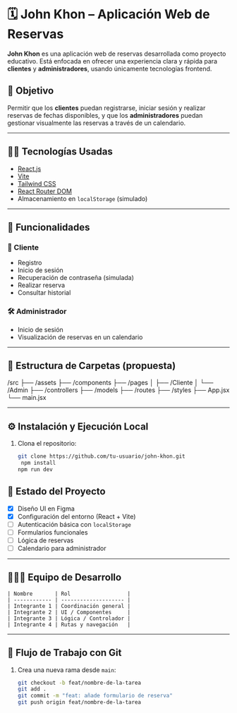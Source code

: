 # 🗓️ John Khon – Aplicación Web de Reservas

**John Khon** es una aplicación web de reservas desarrollada como proyecto educativo. Está enfocada en ofrecer una experiencia clara y rápida para **clientes** y **administradores**, usando únicamente tecnologías frontend.

## 🚀 Objetivo

Permitir que los **clientes** puedan registrarse, iniciar sesión y realizar reservas de fechas disponibles, y que los **administradores** puedan gestionar visualmente las reservas a través de un calendario.

---

## 👨‍💻 Tecnologías Usadas

- [React.js](https://reactjs.org/)
- [Vite](https://vitejs.dev/)
- [Tailwind CSS](https://tailwindcss.com/)
- [React Router DOM](https://reactrouter.com/)
- Almacenamiento en `localStorage` (simulado)

---

## 🧠 Funcionalidades

### 👤 Cliente

- Registro
- Inicio de sesión
- Recuperación de contraseña (simulada)
- Realizar reserva
- Consultar historial

### 🛠️ Administrador

- Inicio de sesión
- Visualización de reservas en un calendario

---

## 📁 Estructura de Carpetas (propuesta)

/src
├── /assets
├── /components
├── /pages
│ ├── /Cliente
│ └── /Admin
├── /controllers
├── /models
├── /routes
├── /styles
├── App.jsx
└── main.jsx

---

## ⚙️ Instalación y Ejecución Local

1. Clona el repositorio:

   ```bash
   git clone https://github.com/tu-usuario/john-khon.git
    npm install
   npm run dev
   ```

## 🧪 Estado del Proyecto

- [x] Diseño UI en Figma
- [x] Configuración del entorno (React + Vite)
- [ ] Autenticación básica con `localStorage`
- [ ] Formularios funcionales
- [ ] Lógica de reservas
- [ ] Calendario para administrador

---

## 🧑‍🤝‍🧑 Equipo de Desarrollo

    | Nombre       | Rol                  |
    | ------------ | -------------------- |
    | Integrante 1 | Coordinación general |
    | Integrante 2 | UI / Componentes     |
    | Integrante 3 | Lógica / Controlador |
    | Integrante 4 | Rutas y navegación   |

---

## 🔀 Flujo de Trabajo con Git

1. Crea una nueva rama desde `main`:

   ```bash
   git checkout -b feat/nombre-de-la-tarea
   git add .
   git commit -m "feat: añade formulario de reserva"
   git push origin feat/nombre-de-la-tarea
   ```
